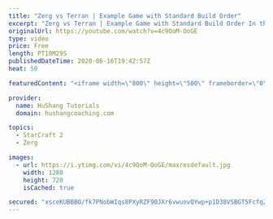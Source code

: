 ```yaml
---
title: "Zerg vs Terran | Example Game with Standard Build Order"
excerpt: "Zerg vs Terran | Example Game with Standard Build Order In this guide we learn how to defend early Terran attacks.  Coaching -------------------------------------------------------------------------- Interested in Starcraft lessons? Check out my website! I would love to help you improve and reach your"
originalUrl: https://youtube.com/watch?v=4c9OoM-OoGE
type: video
price: Free
length: PT10M29S
publishedDateTime: 2020-06-16T19:42:57Z
heat: 50

featuredContent: "<iframe width=\"800\" height=\"500\" frameborder=\"0\" src=\"https://www.youtube.com/embed/4c9OoM-OoGE\" allow=\"accelerometer; autoplay; encrypted-media; gyroscope; picture-in-picture\" allowfullscreen></iframe>"

provider:
  name: HuShang Tutorials
  domain: hushangcoaching.com

topics:
  - StarCraft 2
  - Zerg

images:
  - url: https://i.ytimg.com/vi/4c9OoM-OoGE/maxresdefault.jpg
    width: 1280
    height: 720
    isCached: true

secured: "xsceKUBBBO/fk7PNobWIqs8PXyRZF90JXr6vwuovQYwp+p1D38VSBGT5FcfqZM6UTWGxuuoUqhX0CjvgJgd8U7C/qO8fTo/v6+uiZuWYWUfps0ikyNPWoeN8ZFmGL1/AdW95DVZw5llbumA/a0Pml9xfKP6d5Kzq3FEOXmxbIeLOMwzJb0IXDKKNgIJTCq9Qo+83m0ROaujfokXBFgFy7AE7fPkf6OxE0YJG1BgBR6eyoxgYPdUxjrhe1zCS9Lpk9dZOQUOSCkS4R1Tv2SdIIbdU5EWnPBr2+P0/8KgPmIyW/hgSj2JtpPAN7IpgyaMIK8IuOTTzGkqHx3JvH2EHtEmXm9aCrxWTmMSAUeudHktfOM3jef14B96wDCICZWkSRY4363qvcBEWUcKqxK0jPa6w77tZz2KaRuylKqrdc/E=;FSvbSCpklrSWUPAYrnl3YQ=="
---
```


